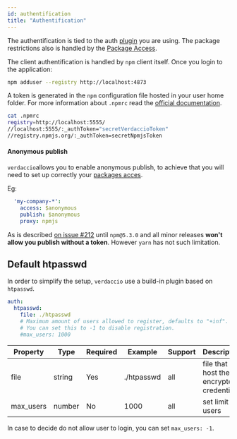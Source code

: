 ```yaml
---
id: authentification
title: "Authentification"
---
```


The authentification is tied to the auth [plugin](plugins.md) you are using. The package restrictions also is handled by the [Package Access](packages.md).

The client authentification is handled by `npm` client itself. Once you login to the application:

```bash
npm adduser --registry http://localhost:4873
```

A token is generated in the `npm` configuration file hosted in your user home folder. For more information about `.npmrc` read the [official documentation](https://docs.npmjs.com/files/npmrc).

```bash
cat .npmrc
registry=http://localhost:5555/
//localhost:5555/:_authToken="secretVerdaccioToken"
//registry.npmjs.org/:_authToken=secretNpmjsToken
```

#### Anonymous publish

`verdaccio`allows you to enable anonymous publish, to achieve that you will need to set up correctly your [packages acces](packages.md).

Eg:

```yaml
  'my-company-*':
    access: $anonymous
    publish: $anonymous
    proxy: npmjs
```

As is described [on issue #212](https://github.com/verdaccio/verdaccio/issues/212#issuecomment-308578500) until `npm@5.3.0` and all minor releases **won't allow you publish without a token**. However `yarn` has not such limitation.

## Default htpasswd

In order to simplify the setup, `verdaccio` use a build-in plugin based on `htpasswd`.

```yaml
auth:
  htpasswd:
    file: ./htpasswd
    # Maximum amount of users allowed to register, defaults to "+inf".
    # You can set this to -1 to disable registration.
    #max_users: 1000
```

Property | Type | Required | Example | Support | Description
--- | --- | --- | --- | --- | ---
file | string | Yes | ./htpasswd | all | file that host the encrypted credentials
max_users | number | No | 1000 | all | set limit of users

In case to decide do not allow user to login, you can set `max_users: -1`.
